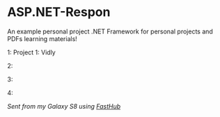 # ASP.NET-Respon

An example personal project .NET Framework for personal projects and PDFs learning materials!

1: Project 1: Vidly

2: 

3:

4:


_Sent from my Galaxy S8 using [FastHub](https://play.google.com/store/apps/details?id=com.fastaccess.github)_
